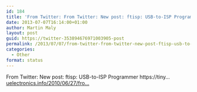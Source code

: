 ```yaml
---
id: 184
title: 'From Twitter: From Twitter: New post: ftisp: USB-to-ISP Programm&#8230;'
date: 2013-07-07T16:14:00+01:00
author: Martin Maly
layout: post
guid: https://twitter-353894676971003905-post
permalink: /2013/07/07/from-twitter-from-twitter-new-post-ftisp-usb-to-isp-programm/
categories:
  - Other
format: status
---
```

From Twitter: New post: ftisp: USB-to-ISP Programmer https://tiny&#8230; [uelectronics.info/2010/06/27/fro…](https://www.uelectronics.info/2010/06/27/from-twitter-new-post-ftisp-usb-to-isp-programmer-httptiny/)